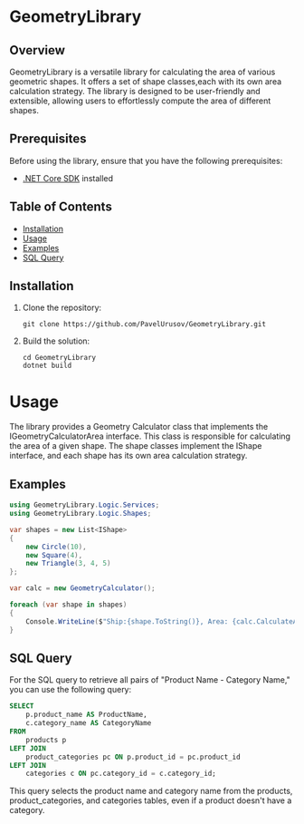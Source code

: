 # GeometryLibrary

## Overview

GeometryLibrary is a versatile library for calculating the area of various geometric shapes. It offers a set of shape classes,each with its own area calculation strategy. The library is designed to be user-friendly and extensible, allowing users to effortlessly compute the area of different shapes.

## Prerequisites

Before using the library,  ensure that you have the following prerequisites:

- [.NET Core SDK](https://dotnet.microsoft.com/download) installed
## Table of Contents

- [Installation](#installation)
- [Usage](#usage)
- [Examples](#examples)
- [SQL Query](#sql-query)

## Installation

1. Clone the repository:
   ```shell
   git clone https://github.com/PavelUrusov/GeometryLibrary.git
   
2. Build the solution:
    ```shell
    cd GeometryLibrary
    dotnet build

# Usage

The library provides a Geometry Calculator class that implements the IGeometryCalculatorArea interface. This class is responsible for calculating the area of a given shape. The shape classes implement the IShape interface, and each shape has its own area calculation strategy.

## Examples

```C#
using GeometryLibrary.Logic.Services;
using GeometryLibrary.Logic.Shapes;

var shapes = new List<IShape>
{
    new Circle(10),
    new Square(4),
    new Triangle(3, 4, 5)
};

var calc = new GeometryCalculator();

foreach (var shape in shapes)
{
    Console.WriteLine($"Ship:{shape.ToString()}, Area: {calc.CalculateArea(shape)}");
}
```

## SQL Query

For the SQL query to retrieve all pairs of "Product Name - Category Name," you can use the following query:

```sql
SELECT
    p.product_name AS ProductName,
    c.category_name AS CategoryName
FROM
    products p
LEFT JOIN
    product_categories pc ON p.product_id = pc.product_id
LEFT JOIN
    categories c ON pc.category_id = c.category_id;
```

This query selects the product name and category name from the products, product_categories, and categories tables, even if a product doesn't have a category.

